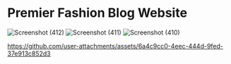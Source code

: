 <h1>Premier Fashion Blog Website</h1>

![Screenshot (412)](https://github.com/user-attachments/assets/ed04c88f-526f-4f12-b821-3cc1e6a8abb0)
![Screenshot (411)](https://github.com/user-attachments/assets/9cbd0689-abbc-4ca4-a18c-3711f54f9440)
![Screenshot (410)](https://github.com/user-attachments/assets/ddec3183-0d21-4cdb-96ca-b7b186b8ced0)


https://github.com/user-attachments/assets/6a4c9cc0-4eec-444d-9fed-37e913c852d3

